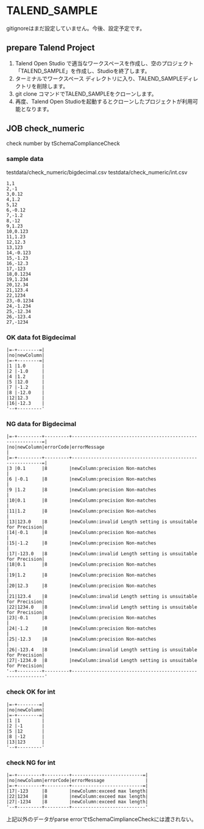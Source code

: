 # TALEND_SAMPLE
gitignoreはまだ設定していません。今後、設定予定です。
## prepare Talend Project
1. Talend Open Studio で適当なワークスペースを作成し、空のプロジェクト「TALEND_SAMPLE」を作成し、Studioを終了します。
1. ターミナルでワークスペース ディレクトリに入り、TALEND_SAMPLEディレクトリを削除します。
1. git clone コマンドでTALEND_SAMPLEをクローンします。
1. 再度、Talend Open Studioを起動するとクローンしたプロジェクトが利用可能となります。

## JOB check_numeric
check number by tSchemaComplianceCheck
### sample data
testdata/check_numeric/bigdecimal.csv
testdata/check_numeric/int.csv
```
1,1
2,-1
3,0.12
4,1.2
5,12
6,-0.12
7,-1.2
8,-12
9,1.23
10,0.123
11,1.23
12,12.3
13,123
14,-0.123
15,-1.23
16,-12.3
17,-123
18,0.1234
19,1.234
20,12.34
21,123.4
22,1234
23,-0.1234
24,-1.234
25,-12.34
26,-123.4
27,-1234
```
### OK data fot Bigdecimal
```
|=-+--------=|
|no|newColumn|
|=-+--------=|
|1 |1.0      |
|2 |-1.0     |
|4 |1.2      |
|5 |12.0     |
|7 |-1.2     |
|8 |-12.0    |
|12|12.3     |
|16|-12.3    |
'--+---------'
```
### NG data for Bigdecimal
```
|=-+---------+---------+-----------------------------------------------------------=|
|no|newColumn|errorCode|errorMessage                                                |
|=-+---------+---------+-----------------------------------------------------------=|
|3 |0.1      |8        |newColumn:precision Non-matches                             |
|6 |-0.1     |8        |newColumn:precision Non-matches                             |
|9 |1.2      |8        |newColumn:precision Non-matches                             |
|10|0.1      |8        |newColumn:precision Non-matches                             |
|11|1.2      |8        |newColumn:precision Non-matches                             |
|13|123.0    |8        |newColumn:invalid Length setting is unsuitable for Precision|
|14|-0.1     |8        |newColumn:precision Non-matches                             |
|15|-1.2     |8        |newColumn:precision Non-matches                             |
|17|-123.0   |8        |newColumn:invalid Length setting is unsuitable for Precision|
|18|0.1      |8        |newColumn:precision Non-matches                             |
|19|1.2      |8        |newColumn:precision Non-matches                             |
|20|12.3     |8        |newColumn:precision Non-matches                             |
|21|123.4    |8        |newColumn:invalid Length setting is unsuitable for Precision|
|22|1234.0   |8        |newColumn:invalid Length setting is unsuitable for Precision|
|23|-0.1     |8        |newColumn:precision Non-matches                             |
|24|-1.2     |8        |newColumn:precision Non-matches                             |
|25|-12.3    |8        |newColumn:precision Non-matches                             |
|26|-123.4   |8        |newColumn:invalid Length setting is unsuitable for Precision|
|27|-1234.0  |8        |newColumn:invalid Length setting is unsuitable for Precision|
'--+---------+---------+------------------------------------------------------------'
```
### check OK for int
```
|=-+--------=|
|no|newColumn|
|=-+--------=|
|1 |1        |
|2 |-1       |
|5 |12       |
|8 |-12      |
|13|123      |
'--+---------'
```
### check NG for int
```
|=-+---------+---------+--------------------------=|
|no|newColumn|errorCode|errorMessage               |
|=-+---------+---------+--------------------------=|
|17|-123     |8        |newColumn:exceed max length|
|22|1234     |8        |newColumn:exceed max length|
|27|-1234    |8        |newColumn:exceed max length|
'--+---------+---------+---------------------------'
```
上記以外のデータがparse errorでtSchemaCimplianceCheckには渡されない。